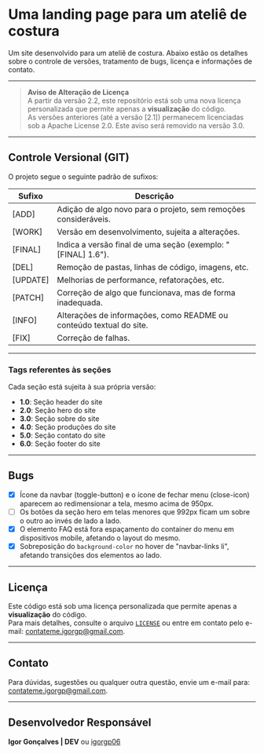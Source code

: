 # Uma landing page para um ateliê de costura

Um site desenvolvido para um ateliê de costura. Abaixo estão os detalhes sobre o controle de versões, tratamento de bugs, licença e informações de contato.

---

> **Aviso de Alteração de Licença**  
> A partir da versão 2.2, este repositório está sob uma nova licença personalizada que permite apenas a **visualização** do código.  
> As versões anteriores (até a versão [2.1]) permanecem licenciadas sob a Apache License 2.0. Este aviso será removido na versão 3.0. 

---

## Controle Versional (GIT)

O projeto segue o seguinte padrão de sufixos:

| Sufixo  | Descrição                                                                                     |
|---------|-----------------------------------------------------------------------------------------------|
| [ADD]   | Adição de algo novo para o projeto, sem remoções consideráveis.                               |
| [WORK]  | Versão em desenvolvimento, sujeita a alterações.                                              |
| [FINAL] | Indica a versão final de uma seção (exemplo: "[FINAL] 1.6").                                  |
| [DEL]   | Remoção de pastas, linhas de código, imagens, etc.                                            |
| [UPDATE]| Melhorias de performance, refatorações, etc.                                                  |
| [PATCH] | Correção de algo que funcionava, mas de forma inadequada.                                     |
| [INFO]  | Alterações de informações, como README ou conteúdo textual do site.                           |
| [FIX]   | Correção de falhas.                                                                           |

---

### Tags referentes às seções

Cada seção está sujeita à sua própria versão:

- **1.0**: Seção header do site  
- **2.0**: Seção hero do site  
- **3.0**: Seção sobre do site  
- **4.0**: Seção produções do site  
- **5.0**: Seção contato do site  
- **6.0**: Seção footer do site

---

## Bugs

- [x] Ícone da navbar (toggle-button) e o ícone de fechar menu (close-icon) aparecem ao redimensionar a tela, mesmo acima de 950px.
- [ ] Os botões da seção hero em telas menores que 992px ficam um sobre o outro ao invés de lado a lado.
- [x] O elemento FAQ está fora espaçamento do container do menu em dispositivos mobile, afetando o layout do mesmo.
- [x] Sobreposição do `background-color` no hover de "navbar-links li", afetando transições dos elementos ao lado.

---

## Licença

Este código está sob uma licença personalizada que permite apenas a **visualização** do código.  
Para mais detalhes, consulte o arquivo [`LICENSE`](./LICENSE) ou entre em contato pelo e-mail: contateme.igorgp@gmail.com.

---

## Contato

Para dúvidas, sugestões ou qualquer outra questão, envie um e-mail para: contateme.igorgp@gmail.com.  

---

## Desenvolvedor Responsável

**Igor Gonçalves | DEV** ou [igorgp06](https://github.com/igorgp06)
